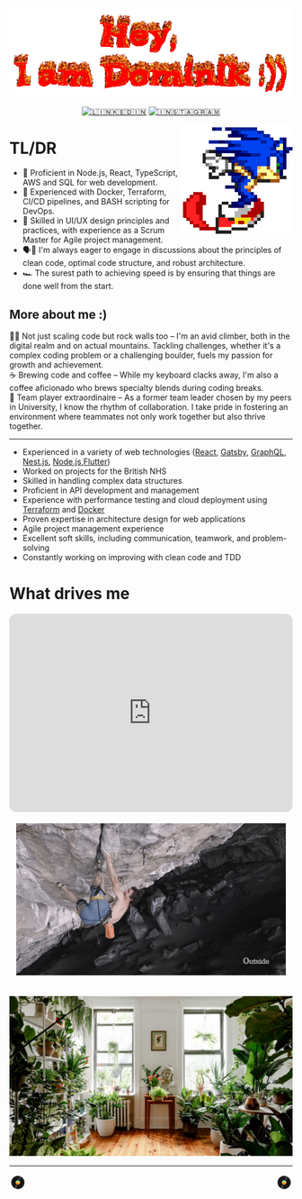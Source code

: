 <!-- Header -->
<div align="center">
  <a href="https://open.spotify.com/track/3ophxXsETrNARzdoWRVAtO?si=f5e502eda2994033" target="_blank"><img src="img/intro.gif" style="max-width: 100%;" alt="𝘏𝘦𝘺, I am Dominik" /></a>
  <br />
  <br />
</div>



<!-- Nav Buttons -->
<div align="center">
  <a href="https://www.linkedin.com/in/dominik-ilski-ab00801b9/" target="_blank"><img src="https://img.shields.io/badge/LinkedIn-%230077B5.svg?&style=flat-square&logo=linkedin&logoColor=white" alt="🇱​🇮​🇳​🇰​🇪​🇩​🇮​🇳"></a>
  <a href="https://www.instagram.com/domino__pianino/" target="_blank"><img src="https://img.shields.io/badge/Instagram-%23E4405F.svg?&style=flat-square&logo=instagram&logoColor=white" alt="🇮​🇳​🇸​🇹​🇦​🇬​🇷​🇦​🇲"></a>
</div>

<!-- Title -->
<p>
  <a href="https://open.spotify.com/track/4KyaRCvdM3ihxef4a8Em53?si=1b338478590a4a7d" target="_blank"><img width="200" align='right' src="img/speed.gif" alt="Cool dance :)"></a>
</p>

<h1> TL/DR </h3>
<ul>
  <li>🥇 Proficient in Node.js, React, TypeScript, AWS and SQL for web development.</li>
  <li>🥈 Experienced with Docker, Terraform, CI/CD pipelines, and BASH scripting for DevOps.</li>
  <li>🥉 Skilled in UI/UX design principles and practices, with experience as a Scrum Master for Agile project management.</li>
  <li>🗣️💬 I'm always eager to engage in discussions about the principles of clean code, optimal code structure, and robust architecture.</li>
  <li>🏎️ The surest path to achieving speed is by ensuring that things are done well from the start.</li>
</ul>

<h2> More about me :)</h2>

🧗‍♂️ Not just scaling code but rock walls too – I'm an avid climber, both in the digital realm and on actual mountains. Tackling challenges, whether it's a complex coding problem or a challenging boulder, fuels my passion for growth and achievement. <br>
☕ Brewing code and coffee – While my keyboard clacks away, I'm also a coffee aficionado who brews specialty blends during coding breaks. 
<br>
👥 Team player extraordinaire – As a former team leader chosen by my peers in University, I know the rhythm of collaboration. I take pride in fostering an environment where teammates not only work together but also thrive together.

---

<ul>
        <li>Experienced in a variety of web technologies (<a href="https://www.gethero.pl">React</a>, <a href="https://www.gethero.pl">Gatsby</a>, <a href="https://flotiq.com/starters/">GraphQL</a>, <a href="https://github.com/DominikIlski/DominikIlski/blob/main/at-work-nda-protected">Nest.js</a>, <a href="https://github.com/DominikIlski/DominikIlski/blob/main/at-work-nda-protected">Node.js</a>,<a href="https://github.com/DominikIlski/Flutter_ChatGPT">Flutter</a>)</li>
        <li>Worked on projects for the British NHS</li>
        <li>Skilled in handling complex data structures</li>
        <li>Proficient in API development and management</li>
        <li>Experience with performance testing and cloud deployment using <a href="https://github.com/DominikIlski/CDNs_perormance_testing">Terraform</a> and <a href="https://github.com/DominikIlski/CDNs_perormance_testing">Docker</a></li>
        <li>Proven expertise in architecture design for web applications</li>
        <li>Agile project management experience</li>
        <li>Excellent soft skills, including communication, teamwork, and problem-solving</li>
        <li>Constantly working on improving with clean code and TDD</li>
    </ul>


<h1>What drives me</h1>
<embed type="text/html" style="border-radius:12px" src="https://open.spotify.com/embed/playlist/0wsV2HC80NqZuieuxlr3bJ?utm_source=generator&theme=0" width="100%" height="352" frameBorder="0" allowfullscreen="" allow="autoplay; clipboard-write; encrypted-media; fullscreen; picture-in-picture" loading="lazy"></embde>
<br >
<br >
<div align="center">
  <a href="https://open.spotify.com/track/0RH4Bjokwg2I63LSV2piSJ?si=e0f9071f97734ab5" target="_blank"><img src="img/climbing.gif" style="max-width: 100%;" alt="Climbing" /></a>
</div>
<br >
<br >
<div align="center">
  <a href="https://open.spotify.com/track/1eoL2MmJ4u61ktIs8wawiQ?si=9fef0db4f7aa481a" target="_blank"><img src="img/plants.webp" style="max-width: 100%;" alt="Climbing" /></a>
</div>

---

<!-- Footer -->
<p>
  <a href="https://open.spotify.com/track/2BCaas3HKVlNZAe2Lzfq7x?si=23be21ca6a754a43" target="_blank"><img width="30" align='left' src="img/record.gif"></a>
</p>
<p>
  <a href="https://open.spotify.com/track/2CXgBOHvaylFWhzk8aoNPG?si=8f6e1c2a803a44ea" target="_blank"><img width="30" align='right' src="img/record.gif"></a>
</p>

<!-- <p align='center'>
    <a href="https://visitorbadge.io/status?path=https%3A%2F%2Fgithub.com%2FDominikIlski"><img src="https://api.visitorbadge.io/api/visitors?path=https%3A%2F%2Fgithub.com%2FDominikIlski&label=Visitors&labelColor=%23f47373&countColor=%23f47373&style=flat-square&labelStyle=upper" /></a>
</p> -->


